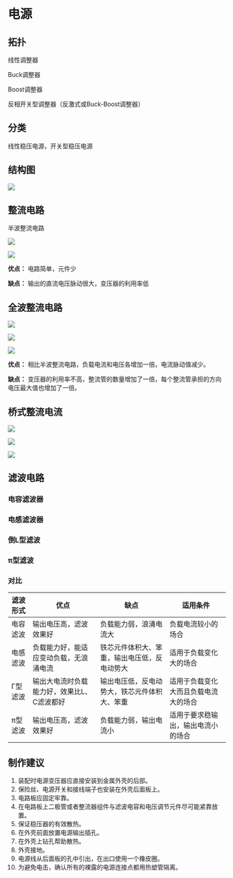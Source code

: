 # 电源

## 拓扑

线性调整器

Buck调整器

Boost调整器

反相开关型调整器（反激式或Buck-Boost调整器）

##  分类

线性稳压电源，开关型稳压电源

## 结构图

![](../../Image/a/ai.png)

## 整流电路

半波整流电路

![](../../Image/a/a0.png)

![](../../Image/a/a2.png)

**优点：** 电路简单，元件少

**缺点：** 输出的直流电压脉动很大，变压器的利用率低

## 全波整流电路

![](../../Image/a/a1.png)

![](../../Image/a/a3.png)

![](../../Image/a/a4.png)

**优点：** 相比半波整流电路，负载电流和电压各增加一倍，电流脉动值减少。

**缺点：** 变压器的利用率不高，整流管的数量增加了一倍，每个整流管承担的方向电压最大值也增加了一倍。

##  桥式整流电流

![](../../Image/a/a5.png)

![](../../Image/a/a6.png)

![](../../Image/a/a7.png)

## 滤波电路

### 电容滤波器

### 电感滤波器

### 倒L型滤波

### π型滤波

### 对比

| 滤波形式 | 优点                     | 缺点                     | 适用条件               |
| ---- | ---------------------- | ---------------------- | ------------------ |
| 电容滤波 | 输出电压高，滤波效果好            | 负载能力弱，浪涌电流大            | 负载电流较小的场合          |
| 电感滤波 | 负载能力好，能适应变动负载，无浪涌电流    | 铁芯元件体积大、笨重，输出电压低，反电动势大 | 适用于负载变化大的场合        |
| Γ型滤波 | 输出大电流时负载能力好，效果比L、C滤波都好 | 输出电压低，反电动势大，铁芯元件体积大、笨重 | 适用于负载变化大而且负载电流大的场合 |
| π型滤波 | 输出电压高，滤波效果好            | 负载能力弱，输出电流小            | 适用于要求稳输出，输出电流小的场合  |

## 制作建议

1. 装配时电源变压器应直接安装到金属外壳的后部。
2. 保险丝、电源开关和接线端子也安装在外壳后面板上。
3. 电路板应固定牢靠。
4. 在电路板上二极管或者整流器组件与滤波电容和电压调节元件尽可能紧靠放置。
5. 保证稳压器的有效散热。
6. 在外壳前面放置电源输出插孔。
7. 在外壳上钻孔帮助散热。
8. 外壳接地。
9. 电源线从后面板的孔中引出，在出口使用一个橡皮圈。
10. 为避免电击，确认所有的裸露的电源连接点都用热塑管隔离。
